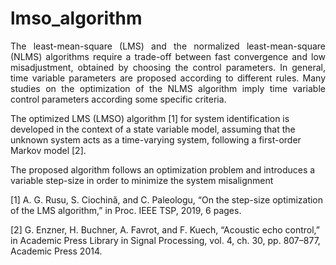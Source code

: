 # lmso_algorithm
<p align="justify">
The least-mean-square (LMS) and the normalized least-mean-square (NLMS) algorithms require a trade-off between fast convergence 
and low misadjustment, obtained by choosing the control parameters. In general, time variable parameters are proposed 
according to different rules. Many studies on the optimization of the NLMS algorithm imply time variable control parameters 
according some specific criteria.

The optimized LMS (LMSO) algorithm [1] for system identification is developed in the context of a state variable model, assuming 
that the unknown system acts as a time-varying system, following a first-order Markov model [2]. 

The proposed algorithm follows an optimization problem and introduces a variable step-size in order to minimize the system misalignment


[1] A. G. Rusu, S. Ciochină, and C. Paleologu, “On the step-size optimization of the LMS algorithm,” in Proc. IEEE TSP, 2019, 6 pages.

[2] G. Enzner, H. Buchner, A. Favrot, and F. Kuech, “Acoustic echo control,” in Academic Press Library in Signal Processing, 
vol. 4, ch. 30, pp. 807–877, Academic Press 2014.
</p>
